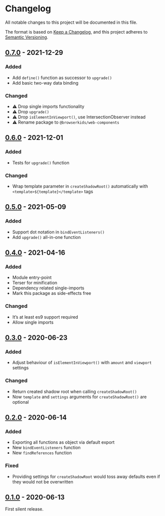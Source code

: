 # Changelog
All notable changes to this project will be documented in this file.

The format is based on [Keep a Changelog](https://keepachangelog.com/en/1.0.0/),
and this project adheres to [Semantic Versioning](https://semver.org/spec/v2.0.0.html).

## [0.7.0] - 2021-12-29
### Added
- Add `define()` function as successor to `upgrade()`
- Add basic two-way data binding

### Changed
- :warning: Drop single imports functionality
- :warning: Drop `upgrade()`
- :warning: Drop `isElementInViewport()`, use IntersectionObserver instead
- :warning: Rename package to `@browserkids/web-components`


## [0.6.0] - 2021-12-01
### Added
- Tests for `upgrade()` function

### Changed
- Wrap template parameter in `createShadowRoot()` automatically with `<template>${template}</template>` tags


## [0.5.0] - 2021-05-09
### Added
- Support dot notation in `bindEventListeners()`
- Add `upgrade()` all-in-one function


## [0.4.0] - 2021-04-16
### Added
- Module entry-point
- Terser for minification
- Dependency related single-imports
- Mark this package as side-effects free

### Changed
- It’s at least es9 support required
- Allow single imports


## [0.3.0] - 2020-06-23
### Added
- Adjust behaviour of `isElementInViewport()` with `amount` and `viewport` settings

### Changed
- Return created shadow root when calling `createShadowRoot()`
- Now `template` and `settings` arguments for `createShadowRoot()` are optional


## [0.2.0] - 2020-06-14
### Added
- Exporting all functions as object via default export
- New `bindEventListeners` function
- New `findReferences` function

### Fixed
- Providing settings for `createShadowRoot` would toss away defaults even if they would not be overwritten


## [0.1.0] - 2020-06-13
First silent release.

[Unreleased]: https://github.com/browserkids/web-components/compare/0.7.0...HEAD
[0.7.0]: https://github.com/browserkids/web-components/compare/0.6.0...0.7.0
[0.6.0]: https://github.com/browserkids/web-components/compare/0.5.0...0.6.0
[0.5.0]: https://github.com/browserkids/web-components/compare/0.4.0...0.5.0
[0.4.0]: https://github.com/browserkids/web-components/compare/0.3.0...0.4.0
[0.3.0]: https://github.com/browserkids/web-components/compare/0.2.0...0.3.0
[0.2.0]: https://github.com/browserkids/web-components/compare/0.1.0...0.2.0
[0.1.0]: https://github.com/browserkids/web-components/releases/tag/0.1.0
